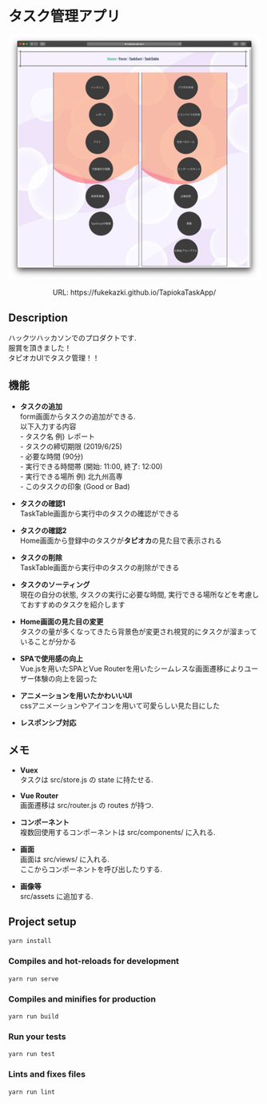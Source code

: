 # タスク管理アプリ
!['タイトル'](./images/screenshot.png)

<p align='center'>URL: https://fukekazki.github.io/TapiokaTaskApp/</p>

## Description
ハックツハッカソンでのプロダクトです.  
服賞を頂きました！  
タピオカUIでタスク管理！！  

## 機能
- **タスクの追加**   
    form画面からタスクの追加ができる.    
    以下入力する内容  
        - タスク名      例) レポート  
        - タスクの締切期限  (2019/6/25)  
        - 必要な時間     (90分)  
        - 実行できる時間帯  (開始: 11:00, 終了: 12:00)  
        - 実行できる場所   例) 北九州高専  
        - このタスクの印象  (Good or Bad)
        
- **タスクの確認1**  
    TaskTable画面から実行中のタスクの確認ができる 
    
- **タスクの確認2**  
    Home画面から登録中のタスクが**タピオカ**の見た目で表示される 
      
- **タスクの削除**  
    TaskTable画面から実行中のタスクの削除ができる
    
- **タスクのソーティング**  
    現在の自分の状態, タスクの実行に必要な時間, 実行できる場所などを考慮しておすすめのタスクを紹介します 
    
- **Home画面の見た目の変更**  
    タスクの量が多くなってきたら背景色が変更され視覚的にタスクが溜まっていることが分かる  
    
- **SPAで使用感の向上**    
    Vue.jsを用いたSPAとVue Routerを用いたシームレスな画面遷移によりユーザー体験の向上を図った
        
- **アニメーションを用いたかわいいUI**  
    cssアニメーションやアイコンを用いて可愛らしい見た目にした  
    
- **レスポンシブ対応**

## メモ
- **Vuex**  
タスクは src/store.js の state に持たせる.

- **Vue Router**  
画面遷移は src/router.js の routes が持つ.

- **コンポーネント**    
複数回使用するコンポーネントは src/components/ に入れる.

- **画面**  
画面は src/views/ に入れる.  
ここからコンポーネントを呼び出したりする.  

- **画像等**  
src/assets に追加する.  
    
## Project setup
```
yarn install
```

### Compiles and hot-reloads for development
```
yarn run serve
```

### Compiles and minifies for production
```
yarn run build
```

### Run your tests
```
yarn run test
```

### Lints and fixes files
```
yarn run lint
```